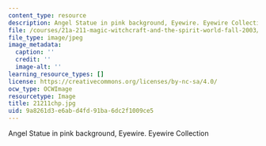 ```yaml
---
content_type: resource
description: Angel Statue in pink background, Eyewire. Eyewire Collection
file: /courses/21a-211-magic-witchcraft-and-the-spirit-world-fall-2003/9a8261d3e6abd4fd91ba6dc2f1009ce5_21211chp.jpg
file_type: image/jpeg
image_metadata:
  caption: ''
  credit: ''
  image-alt: ''
learning_resource_types: []
license: https://creativecommons.org/licenses/by-nc-sa/4.0/
ocw_type: OCWImage
resourcetype: Image
title: 21211chp.jpg
uid: 9a8261d3-e6ab-d4fd-91ba-6dc2f1009ce5
---
```

Angel Statue in pink background, Eyewire. Eyewire Collection